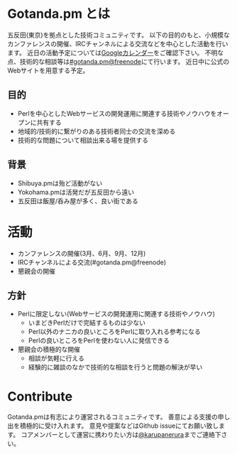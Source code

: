 Gotanda.pm とは
=======================================================
五反田(東京)を拠点とした技術コミュニティです。
以下の目的のもと、小規模なカンファレンスの開催、IRCチャンネルによる交流などを中心とした活動を行います。
近日の活動予定については[Googleカレンダー](https://www.google.com/calendar/embed?src=sfv70iikm6dpj7anvu0m0jjt1s%40group.calendar.google.com&ctz=Asia/Tokyo)をご確認下さい。
不明な点、技術的な相談等は[#gotanda.pm@freenode](http://freenode.net/)にて行います。
近日中に公式のWebサイトを用意する予定。

目的
-------------------------------------------------------
* Perlを中心としたWebサービスの開発運用に関連する技術やノウハウをオープンに共有する
* 地域的/技術的に繋がりのある技術者同士の交流を深める
* 技術的な問題について相談出来る場を提供する

背景
-------------------------------------------------------
* Shibuya.pmは殆ど活動がない
* Yokohama.pmは活発だが五反田から遠い
* 五反田は飯屋/呑み屋が多く、良い街である

活動
=======================================================
* カンファレンスの開催(3月、6月、9月、12月)
* IRCチャンネルによる交流(#gotanda.pm@freenode)
* 懇親会の開催

方針
-------------------------------------------------------
* Perlに限定しない(Webサービスの開発運用に関連する技術やノウハウ)
    * いまどきPerlだけで完結するものは少ない
    * Perl以外のナニカの良いところをPerlに取り入れる参考になる
    * Perlの良いところをPerlを使わない人に発信できる
* 懇親会の積極的な開催
    * 相談が気軽に行える
    * 経験的に雑談のなかで技術的な相談を行うと問題の解決が早い

Contribute
=======================================================
Gotanda.pmは有志により運営されるコミュニティです。
善意による支援の申し出を積極的に受け入れます。
意見や提案などはGithub issueにてお願い致します。
コアメンバーとして運営に携わりたい方は[@karupanerura](https://github.com/karupanerura)までご連絡下さい。
